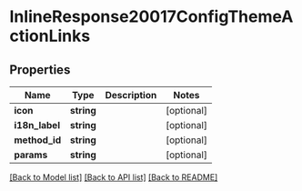 # InlineResponse20017ConfigThemeActionLinks

## Properties
Name | Type | Description | Notes
------------ | ------------- | ------------- | -------------
**icon** | **string** |  | [optional] 
**i18n_label** | **string** |  | [optional] 
**method_id** | **string** |  | [optional] 
**params** | **string** |  | [optional] 

[[Back to Model list]](../../README.md#documentation-for-models) [[Back to API list]](../../README.md#documentation-for-api-endpoints) [[Back to README]](../../README.md)

